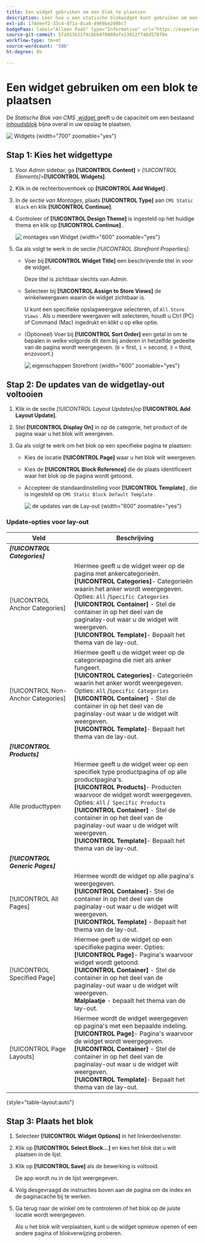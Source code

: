 ```yaml
---
title: Een widget gebruiken om een blok te plaatsen
description: Leer hoe u een statische blokwidget kunt gebruiken om een bestaande inhoud vrijwel overal in uw winkel te plaatsen.
exl-id: 174deef2-33c4-4f1a-8ca8-4969be209bc7
badgePaas: label="Alleen PaaS" type="Informative" url="https://experienceleague.adobe.com/nl/docs/commerce/user-guides/product-solutions" tooltip="Is alleen van toepassing op Adobe Commerce op Cloud-projecten (door Adobe beheerde PaaS-infrastructuur) en op projecten in het veld."
source-git-commit: 57a913b21f4cbbb4f0800afe13012ff46d578f8e
workflow-type: tm+mt
source-wordcount: '586'
ht-degree: 0%

---
```


# Een widget gebruiken om een blok te plaatsen

De _Statische Blok van CMS_ [&#x200B; widget &#x200B;](widgets.md) geeft u de capaciteit om een bestaand [&#x200B; inhoudsblok &#x200B;](blocks.md) bijna overal in uw opslag te plaatsen.

![&#x200B; Widgets &#x200B;](./assets/widgets.png){width="700" zoomable="yes"}

## Stap 1: Kies het widgettype

1. Voor _Admin_ sidebar, ga **[!UICONTROL Content]** > _[!UICONTROL Elements]_>**[!UICONTROL Widgets]**.

1. Klik in de rechterbovenhoek op **[!UICONTROL Add Widget]** .

1. In de _sectie van Montages_, plaats **[!UICONTROL Type]** aan `CMS Static Block` en klik **[!UICONTROL Continue]**.

1. Controleer of **[!UICONTROL Design Theme]** is ingesteld op het huidige thema en klik op **[!UICONTROL Continue]** .

   ![&#x200B; montages van Widget &#x200B;](./assets/widget-settings.png){width="600" zoomable="yes"}

1. Ga als volgt te werk in de sectie _[!UICONTROL Storefront Properties]_:

   - Voer bij **[!UICONTROL Widget Title]** een beschrijvende titel in voor de widget.

     Deze titel is zichtbaar slechts van _Admin_.

   - Selecteer bij **[!UICONTROL Assign to Store Views]** de winkelweergaven waarin de widget zichtbaar is.

     U kunt een specifieke opslagweergave selecteren, of `All Store Views` . Als u meerdere weergaven wilt selecteren, houdt u Ctrl (PC) of Command (Mac) ingedrukt en klikt u op elke optie.

   - (Optioneel) Voer bij **[!UICONTROL Sort Order]** een getal in om te bepalen in welke volgorde dit item bij anderen in hetzelfde gedeelte van de pagina wordt weergegeven. (`0` = first, `1` = second, `3` = third, enzovoort.)

     ![&#x200B; eigenschappen Storefront &#x200B;](./assets/widget-storefront-properties.png){width="600" zoomable="yes"}

## Stap 2: De updates van de widgetlay-out voltooien

1. Klik in de sectie _[!UICONTROL Layout Updates]_&#x200B;op **[!UICONTROL Add Layout Update]**.

1. Stel **[!UICONTROL Display On]** in op de categorie, het product of de pagina waar u het blok wilt weergeven.

1. Ga als volgt te werk om het blok op een specifieke pagina te plaatsen:

   - Kies de locatie **[!UICONTROL Page]** waar u het blok wilt weergeven.

   - Kies de **[!UICONTROL Block Reference]** die de plaats identificeert waar het blok op de pagina wordt getoond.

   - Accepteer de standaardinstelling voor **[!UICONTROL Template]** , die is ingesteld op `CMS Static Block Default Template` .

     ![&#x200B; de updates van de Lay-out &#x200B;](./assets/widget-layout-update-home-page.png){width="600" zoomable="yes"}

### Update-opties voor lay-out

| Veld | Beschrijving |
|--- |--- |
| **_[!UICONTROL Categories]_** |  |
| [!UICONTROL Anchor Categories] | Hiermee geeft u de widget weer op de pagina met ankercategorieën.<br/>**[!UICONTROL Categories]**- Categorieën waarin het anker wordt weergegeven. Opties: `All` /`Specific Categories`<br/>**[!UICONTROL Container]** - Stel de container in op het deel van de paginalay-out waar u de widget wilt weergeven.<br/>**[!UICONTROL Template]**- Bepaalt het thema van de lay-out. |
| [!UICONTROL Non-Anchor Categories] | Hiermee geeft u de widget weer op de categoriepagina die niet als anker fungeert.<br/>**[!UICONTROL Categories]**- Categorieën waarin het anker wordt weergegeven. Opties: `All` /`Specific Categories`<br/>**[!UICONTROL Container]** - Stel de container in op het deel van de paginalay-out waar u de widget wilt weergeven.<br/>**[!UICONTROL Template]**- Bepaalt het thema van de lay-out. |
| **_[!UICONTROL Products]_** |  |
| Alle producttypen | Hiermee geeft u de widget weer op een specifiek type productpagina of op alle productpagina&#39;s. <br/>**[!UICONTROL Products]**- Producten waarvoor de widget wordt weergegeven. Opties: `All` /` Specific Products`<br/>**[!UICONTROL Container]** - Stel de container in op het deel van de paginalay-out waar u de widget wilt weergeven.<br/>**[!UICONTROL Template]**- Bepaalt het thema van de lay-out. |
| **_[!UICONTROL Generic Pages]_** |  |
| [!UICONTROL All Pages] | Hiermee wordt de widget op alle pagina&#39;s weergegeven. <br/>**[!UICONTROL Container]**- Stel de container in op het deel van de paginalay-out waar u de widget wilt weergeven.<br/>**[!UICONTROL Template]** - Bepaalt het thema van de lay-out. |
| [!UICONTROL Specified Page] | Hiermee geeft u de widget op een specifieke pagina weer. Opties:<br/>**[!UICONTROL Page]**- Pagina&#39;s waarvoor widget wordt getoond.<br/>**[!UICONTROL Container]** - Stel de container in op het deel van de paginalay-out waar u de widget wilt weergeven.<br/>**Malplaatje** - bepaalt het thema van de lay-out. |
| [!UICONTROL Page Layouts] | Hiermee wordt de widget weergegeven op pagina&#39;s met een bepaalde indeling. <br/>**[!UICONTROL Page]**- Pagina&#39;s waarvoor de widget wordt weergegeven.<br/>**[!UICONTROL Container]** - Stel de container in op het deel van de paginalay-out waar u de widget wilt weergeven.<br/>**[!UICONTROL Template]**- Bepaalt het thema van de lay-out. |

{style="table-layout:auto"}

## Stap 3: Plaats het blok

1. Selecteer **[!UICONTROL Widget Options]** in het linkerdeelvenster.

1. Klik op **[!UICONTROL Select Block…]** en kies het blok dat u wilt plaatsen in de lijst.

1. Klik op **[!UICONTROL Save]** als de bewerking is voltooid.

   De app wordt nu in de lijst weergegeven.

1. Volg desgevraagd de instructies boven aan de pagina om de index en de paginacache bij te werken.

1. Ga terug naar de winkel om te controleren of het blok op de juiste locatie wordt weergegeven.

   Als u het blok wilt verplaatsen, kunt u de widget opnieuw openen of een andere pagina of blokverwijzing proberen.
